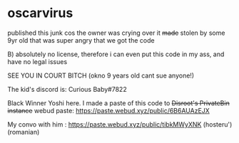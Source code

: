 # oscarvirus

published this junk cos the owner was crying over it
~~made~~ stolen by some 9yr old that was super angry that we got the code

B) absolutely no license, therefore i can even put this code in my ass, and have no legal issues


SEE YOU IN COURT BITCH (okno 9 years old cant sue anyone!)


The kid's discord is: Curious Baby#7822


 Black Winner Yoshi here. I made a paste of this code to ~~Disroot's PrivateBin instance~~ webud paste:    https://paste.webud.xyz/public/6B6AUAzEJX
 
 
 My convo with him : https://paste.webud.xyz/public/tibkMWyXNK
(hosteru') (romanian)
